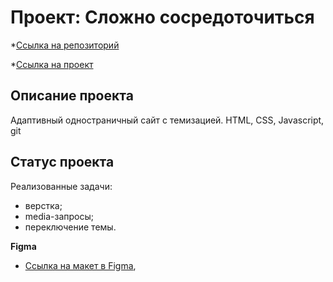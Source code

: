 # Проект: Сложно сосредоточиться

*[Ссылка на репозиторий](https://github.com/Watariii/slozhno-sosredotochitsya)

*[Ссылка на проект](https://sukhov-nikita.ru/slozhno-sosredotochitsya/)

## Описание проекта

Адаптивный одностраничный сайт с темизацией.
HTML, CSS, Javascript, git

## Статус проекта

Реализованные задачи:
- верстка;
- media-запросы;
- переключение темы.
  

**Figma**

* [Ссылка на макет в Figma](https://www.figma.com/design/EJ5rgf7z65EHf30CfpMPRB/%236-%D0%A1%D0%BB%D0%BE%D0%B6%D0%BD%D0%BE-%D1%81%D0%BE%D1%81%D1%80%D0%B5%D0%B4%D0%BE%D1%82%D0%BE%D1%87%D0%B8%D1%82%D1%8C%D1%81%D1%8F?node-id=0-1&t=3975QK0N3jyRI5gX-0), 

